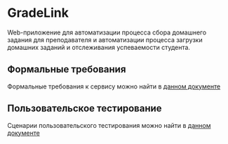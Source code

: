 # GradeLink

Web-приложение для автоматизации процесса сбора домашнего задания для преподавателя и автоматизации процесса загрузки домашних заданий и отслеживания успеваемости студента.


## Формальные требования

Формальные требования к сервису можно найти в [данном документе](docs/Формальные%20требования.pdf)

## Пользовательское тестирование

Сценарии пользовательского тестирования можно найти в [данном документе](docs/Пользовательские%20тесты.pdf)
